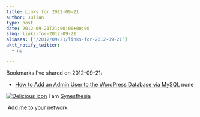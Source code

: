 ```yaml
---
title: Links for 2012-09-21
author: Julian
type: post
date: 2012-09-21T21:00:00+00:00
slug: links-for-2012-09-21 
aliases: ["/2012/09/21/links-for-2012-09-21"]
aktt_notify_twitter:
  - no

---
```

Bookmarks I&#8217;ve shared on 2012-09-21:

  * [How to Add an Admin User to the WordPress Database via MySQL][1] 
    none</li> </ul> 
    
    <p class="deliciouslink">
      <a href="https://del.icio.us/synesthesia" title="See all my bookmarks on del.icio.us"><img src="https://www.synesthesia.co.uk/images/deliciousicon.jpg" alt="Delicious icon" /></a>&nbsp;I am <a href="https://del.icio.us/synesthesia" title="See all my bookmarks on del.icio.us">Synesthesia</a>
    </p>
    
    <p class="deliciouslink">
      <a href="https://del.icio.us/network?add=synesthesia" title="Add me to your del.icio.us network"><img src="https://www.synesthesia.co.uk/images/add.gif" alt="" /></a>&nbsp;<a href="https://del.icio.us/network?add=synesthesia" title="Add me to your del.icio.us network">Add me to your network</a>
    </p>

 [1]: https://www.wpbeginner.com/wp-tutorials/how-to-add-an-admin-user-to-the-wordpress-database-via-mysql/